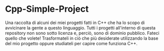 # Cpp-Simple-Project
Una raccolta di alcuni dei miei progetti fatti in C++ che ha lo scopo di avvicinare la gente a questo linguaggio.
Tutti i progetti all'interno di questa repository non sono sotto licenza e, perciò, sono di dominio pubblico. 
Fateci quello che volete! 
Trasformateli in ciò che più desiderate utilizzando la base del mio progetto oppure studiateli per capire come funziona C++.
